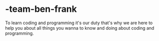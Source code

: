 # -team-ben-frank
To learn coding and programming it's our duty that's why we are here to help you about all things you wanna to know and doing about coding and programming. 
